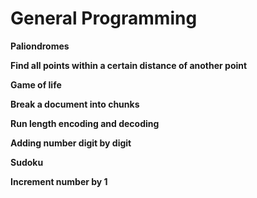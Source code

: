 # General Programming

**Paliondromes**

**Find all points within a certain distance of another point**

**Game of life**

**Break a document into chunks**

**Run length encoding and decoding**

**Adding number digit by digit**

**Sudoku**

**Increment number by 1**

